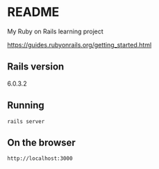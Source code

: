 # README

My Ruby on Rails learning project

https://guides.rubyonrails.org/getting_started.html


## Rails version
6.0.3.2

## Running

`rails server`

## On the browser

`http://localhost:3000`
